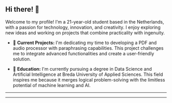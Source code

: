 ## Hi there! 👋

Welcome to my profile! I'm a 21-year-old student based in the Netherlands, with a passion for technology, innovation, and creativity. I enjoy exploring new ideas and working on projects that combine practicality with ingenuity.

- 🔭 **Current Projects:** I'm dedicating my time to developing a PDF and audio processor with paraphrasing capabilities. This project challenges me to integrate advanced functionalities and create a user-friendly solution.
  
- 🌱 **Education:** I'm currently pursuing a degree in Data Science and Artificial Intelligence at Breda University of Applied Sciences. This field inspires me because it merges logical problem-solving with the limitless potential of machine learning and AI.

---


---
